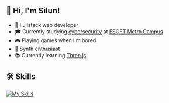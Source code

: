 ## 👋 Hi, I'm Silun!

- 🤖 Fullstack web developer
- 🎓 Currently studying [cybersecurity](https://esoft.lk/esoft-courses/pearson-btec-level-5-hnd-in-computing-cyber-security/) at [ESOFT Metro Campus](https://esoft.lk)
- 🎮 Playing games when i'm bored
- 🎵 Synth enthusiast
- 📚 Currently learning [Three.js](https://github.com/mrdoob/three.js/)

## 🛠 Skills
[![My Skills](https://skillicons.dev/icons?i=js,react,ts,threejs,vue,html,css,c,tailwind,nodejs,py)](https://skillicons.dev)
